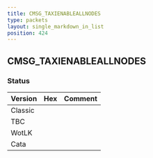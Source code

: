 ```yaml
---
title: CMSG_TAXIENABLEALLNODES
type: packets
layout: single_markdown_in_list
position: 424
---
```


## CMSG_TAXIENABLEALLNODES

### Status

Version | Hex | Comment
---------- | ---------- | ---------- 
Classic |  |  
TBC |  |  
WotLK |  |  
Cata |  |  
